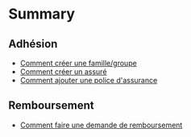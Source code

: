 # Summary

## Adhésion

* [Comment créer une famille/groupe](Articles/Créer_adhérent.md)
* [Comment créer un assuré](Articles/Créer_assuré.md)
* [Comment ajouter une police d'assurance](Articles/Ajouter_police.md)

## Remboursement

* [Comment faire une demande de remboursement](Articles/Demande_remboursement.md)

